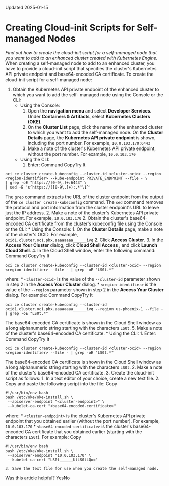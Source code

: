 Updated 2025-01-15
# Creating Cloud-init Scripts for Self-managed Nodes
_Find out how to create the cloud-init script for a self-managed node that you want to add to an enhanced cluster created with Kubernetes Engine._
When creating a self-managed node to add to an enhanced cluster, you have to provide a cloud-init script that specifies the cluster's Kubernetes API private endpoint and base64-encoded CA certificate.
To create the cloud-init script for a self-managed node:
  1. Obtain the Kubernetes API private endpoint of the enhanced cluster to which you want to add the self- managed node using the Console or the CLI:
     * Using the Console:
       1. Open the **navigation menu** and select **Developer Services**. Under **Containers & Artifacts**, select **Kubernetes Clusters (OKE)**.
       2. On the **Cluster List** page, click the name of the enhanced cluster to which you want to add the self-managed node.
On the **Cluster Details** page, the **Kubernetes API private endpoint** is shown, including the port number. For example, `10.0.103.170:6443`
       3. Make a note of the cluster's Kubernetes API private endpoint, without the port number. For example, `10.0.103.170`
     * Using the CLI:
       1. Enter:
Command
CopyTry It
```
oci ce cluster create-kubeconfig --cluster-id <cluster-ocid> --region <region-identifier> --kube-endpoint PRIVATE_ENDPOINT --file - \
| grep -oE "https://[0-9\.]+:6443" \
| sed -E 's^https://([0-9\.]+):.*^\1^' 
```

The `grep` command extracts the URL of the cluster endpoint from the output of the `ce cluster create-kubeconfig` command. The `sed` command removes the protocol and port information from the cluster endpoint's URL to leave just the IP address.
       2. Make a note of the cluster's Kubernetes API private endpoint. For example, `10.0.103.170`
  2. Obtain the cluster's base64-encoded CA certificate from the cluster's kubeconfig file using the Console or the CLI:
     * Using the Console:
       1. On the **Cluster Details** page, make a note of the cluster's OCID. For example, `ocid1.cluster.oc1.phx.aaaaaaaa______ivq`
       2. Click **Access Cluster**.
       3. In the **Access Your Cluster** dialog, click **Cloud Shell Access** , and click **Launch Cloud Shell**.
       4. In the Cloud Shell window, enter the following command:
Command
CopyTry It
```
oci ce cluster create-kubeconfig --cluster-id <cluster-ocid> --region <region-identifier> --file - | grep -oE "LS0t.*"
```

where:
          * `<cluster-ocid>` is the value of the `--cluster-id` parameter shown in step 2 in the **Access Your Cluster** dialog.
          * `<region-identifier>` is the value of the `--region` parameter shown in step 2 in the **Access Your Cluster** dialog.
For example:
Command
CopyTry It
```
oci ce cluster create-kubeconfig --cluster-id ocid1.cluster.oc1.phx.aaaaaaaa______ivq --region us-phoenix-1 --file - | grep -oE "LS0t.*"
```

The base64-encoded CA certificate is shown in the Cloud Shell window as a long alphanumeric string starting with the characters `LS0t`.
       5. Make a note of the cluster's base64-encoded CA certificate.
     * Using the CLI:
       1. Enter:
Command
CopyTry It
```
oci ce cluster create-kubeconfig --cluster-id <cluster-ocid> --region <region-identifier> --file - | grep -oE "LS0t.*"
```

The base64-encoded CA certificate is shown in the Cloud Shell window as a long alphanumeric string starting with the characters `LS0t`.
       2. Make a note of the cluster's base64-encoded CA certificate.
  3. Create the cloud-init script as follows:
    1. In a text editor of your choice, create a new text file.
    2. Copy and paste the following script into the file:
Copy
```
#!/usr/bin/env bash
bash /etc/oke/oke-install.sh \
 --apiserver-endpoint "<cluster-endpoint>" \
 --kubelet-ca-cert "<base64-encoded-certificate>"
```

where:
       * `<cluster-endpoint>` is the cluster's Kubernetes API private endpoint that you obtained earlier (without the port number). For example, `10.0.103.170`
       * `<base64-encoded-certificate>` is the cluster's base64-encoded CA certificate that you obtained earlier (starting with the characters `LS0t`).
For example:
Copy
```
#!/usr/bin/env bash
bash /etc/oke/oke-install.sh \
 --apiserver-endpoint "10.0.103.170" \
 --kubelet-ca-cert "LS0t______UtLS0tLQo="
```

    3. Save the text file for use when you create the self-managed node.


Was this article helpful?
YesNo


